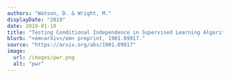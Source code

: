 ```yaml
---
authors: "Watson, D. & Wright, M."
displayDate: "2019"
date: 2019-01-10
title: "Testing Conditional Independence in Supervised Learning Algorithms"
blurb: "<em>arXiv</em> preprint, 1901.09917."
source: "https://arxiv.org/abs/1901.09917"
image:
  url: /images/pwr.png
  alt: "pwr"
---
```


